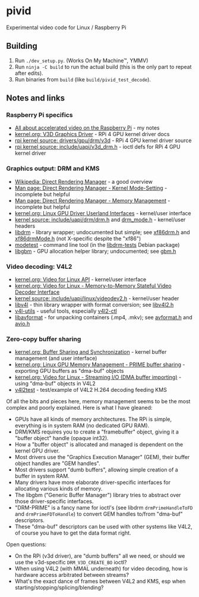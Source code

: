 # pivid
Experimental video code for Linux / Raspberry Pi

## Building
1. Run `./dev_setup.py`. (Works On My Machine™, YMMV)
2. Run `ninja -C build` to run the actual build (this is the only part to repeat after edits).
5. Run binaries from `build` (like `build/pivid_test_decode`).

## Notes and links

### Raspberry Pi specifics
* [All about accelerated video on the Raspberry Pi](https://forums.raspberrypi.com/viewtopic.php?f=67&p=1901014) - my notes
* [kernel.org: V3D Graphics Driver](https://www.kernel.org/doc/html/v5.10/gpu/v3d.html) - RPi 4 GPU kernel driver docs
* [rpi kernel source: drivers/gpu/drm/v3d](https://github.com/raspberrypi/linux/tree/rpi-5.10.y/drivers/gpu/drm/v3d) - RPi 4 GPU kernel driver source
* [rpi kernel source: include/uapi/v3d_drm.h](https://github.com/raspberrypi/linux/blob/rpi-5.10.y/include/uapi/drm/v3d_drm.h) - ioctl defs for RPi 4 GPU kernel driver

### Graphics output: DRM and KMS
* [Wikipedia: Direct Rendering Manager](https://en.wikipedia.org/wiki/Direct_Rendering_Manager) - a good overview
* [Man page: Direct Rendering Manager - Kernel Mode-Setting](https://manpages.debian.org/testing/libdrm-dev/drm-kms.7.en.html) - incomplete but helpful
* [Man page: Direct Rendering Manager - Memory Management](https://manpages.debian.org/testing/libdrm-dev/drm-memory.7.en.html) - incomplete but helpful
* [kernel.org: Linux GPU Driver Userland Interfaces](https://www.kernel.org/doc/html/v5.10/gpu/drm-uapi.html) - kernel/user interface
* [kernel source: include/uapi/drm/drm.h](https://github.com/torvalds/linux/blob/master/include/uapi/drm/drm.h) and [drm_mode.h](https://github.com/torvalds/linux/blob/master/include/uapi/drm/drm_mode.h) - kernel/user headers
* [libdrm](https://gitlab.freedesktop.org/mesa/drm) - library wrapper; undocumented but simple; see [xf86drm.h](https://gitlab.freedesktop.org/mesa/drm/-/blob/main/xf86drm.h) and [xf86drmMode.h](https://gitlab.freedesktop.org/mesa/drm/-/blob/main/xf86drmMode.h) (not X-specific despite the "xf86")
* [modetest](https://cgit.freedesktop.org/drm/libdrm/tree/tests/modetest/modetest.c) - command line tool (in the [libdrm-tests](https://packages.debian.org/sid/main/libdrm-tests) Debian package)
* [libgbm](https://gitlab.freedesktop.org/mesa/mesa/-/tree/main/src/gbm) - GPU allocation helper library; undocumented; see [gbm.h](https://gitlab.freedesktop.org/mesa/mesa/-/blob/main/src/gbm/main/gbm.h)

### Video decoding: V4L2
* [kernel.org: Video for Linux API](https://www.kernel.org/doc/html/v5.10/userspace-api/media/v4l/v4l2.html) - kernel/user interface
* [kernel.org: Video for Linux - Memory-to-Memory Stateful Video Decoder Interface](https://www.kernel.org/doc/html/v5.10/userspace-api/media/v4l/dev-decoder.html)
* [kernel source: include/uapi/linux/videodev2.h](https://github.com/torvalds/linux/blob/master/include/uapi/linux/videodev2.h) - kernel/user header
* [libv4l](https://github.com/philips/libv4l) - thin library wrapper with format conversion; see [libv4l2.h](https://github.com/philips/libv4l/blob/master/include/libv4l2.h)
* [v4l-utils](https://linuxtv.org/wiki/index.php/V4l-utils) - useful tools, especially [v4l2-ctl](https://manpages.debian.org/testing/v4l-utils/v4l2-ctl.1.en.html)
* [libavformat](https://github.com/FFmpeg/FFmpeg/tree/master/libavformat) - for unpacking containers (.mp4, .mkv); see [avformat.h](https://github.com/FFmpeg/FFmpeg/blob/master/libavformat/avformat.h) and [avio.h](https://github.com/FFmpeg/FFmpeg/blob/master/libavformat/avio.h)

### Zero-copy buffer sharing
* [kernel.org: Buffer Sharing and Synchronization](https://www.kernel.org/doc/html/v5.10/driver-api/dma-buf.html#userspace-interface-notes) - kernel buffer management (and user interface)
* [kernel.org: Linux GPU Memory Management - PRIME buffer sharing](https://www.kernel.org/doc/html/v5.10/gpu/drm-mm.html#prime-buffer-sharing) - exporting GPU buffers as "dma-buf" objects
* [kernel.org: Video for Linux - Streaming I/O (DMA buffer importing)](https://www.kernel.org/doc/html/v5.10/userspace-api/media/v4l/dmabuf.html) - using "dma-buf" objects in V4L2
* [v4l2test](https://github.com/rdkcmf/v4l2test) - test/example of V4L2 H.264 decoding feeding KMS

Of all the bits and pieces here, memory management seems to be the most complex and poorly explained. Here is what I have gleaned:
* GPUs have all kinds of memory architectures. The RPi is simple, everything is in system RAM (no dedicated GPU RAM).
* DRM/KMS requires you to create a "framebuffer" object, giving it a "buffer object" handle (opaque int32).
* How a "buffer object" is allocated and managed is dependent on the kernel GPU driver.
* Most drivers use the "Graphics Execution Manager" (GEM), their buffer object handles are "GEM handles".
* Most drivers support "dumb buffers", allowing simple creation of a buffer in system RAM.
* Many drivers have more elaborate driver-specific interfaces for allocating various kinds of memory.
* The libgbm ("Generic Buffer Manager") library tries to abstract over those driver-specific interfaces.
* "DRM-PRIME" is a fancy name for ioctl's (see libdrm `drmPrimeHandleToFD` and `drmPrimeFDToHandle`) to convert GEM handles to/from "dma-buf" descriptors.
* These "dma-buf" descriptors can be used with other systems like V4L2, of course you have to get the data format right.

Open questions:
* On the RPi (v3d driver), are "dumb buffers" all we need, or should we use the v3d-specific `DRM_V3D_CREATE_BO` ioctl?
* When using V4L2 (with MMAL underneath) for video decoding, how is hardware access arbitrated between streams?
* What's the exact dance of frames between V4L2 and KMS, esp when starting/stopping/splicing/blending?
